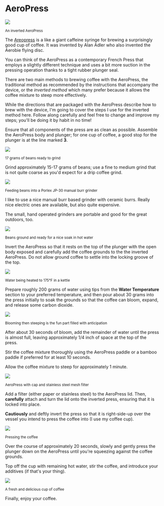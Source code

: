 # AeroPress

![](../_assets/aeropress.jpg)

<small>
An inverted AeroPress
</small>

The [Areopress](https://en.wikipedia.org/wiki/AeroPress) is a like a giant caffeine syringe for brewing a
surprisingly good cup of coffee. It was invented by Alan Adler who also
invented the Aerobie flying disc.

You can think of the AeroPress as a contemporary French Press that employs
a slightly different technique and uses a bit more suction in the pressing
operation thanks to a tight rubber plunger seal.

There are two main methods to brewing coffee with the AeroPress, the
traditional method as recommended by the instructions that accompany the
device, or the *inverted method* which many prefer because it allows the
coffee mixture to steep more effectively.

While the directions that are packaged with the AeroPress describe how to
brew with the device, I'm going to cover the steps I use for the inverted
method here. Follow along carefully and feel free to change and improve my
steps; you'll be doing it by habit in no time!

Ensure that all components of the press are as clean as possible. Assemble the AeroPress body and plunger; for one cup of coffee, a good stop for the plunger is at the line marked **3**.

![](../_assets/weigh-beans.jpg)

<small>
17 grams of beans ready to grind
</small>

Grind approximately 15-17 grams of beans; use a fine to medium grind that is not quite coarse as you'd expect for a drip coffee grind.

![](../_assets/beans-into-grinder.jpg)

<small>
Feeding beans into a Porlex JP-30 manual burr grinder
</small>

I like to use a nice manual burr based grinder with ceramic burrs. Really nice electric ones are available, but also quite expensive.

The small, hand operated grinders are portable and good for the great outdoors, too.

![](../_assets/aeropress-grounds.jpg)

<small>
Beans ground and ready for a nice soak in hot water
</small>

Invert the AeroPress so that it rests on the top of the plunger with the open
body exposed and carefully add the coffee grounds to the the inverted
AeroPress. Do not allow ground coffee to settle into the locking groove of
the top.

![](../_assets/water-temp.jpg)

<small>
Water being heated to 175°F in a kettle
</small>

Prepare roughly 200 grams of water using tips from the **Water Temperature**
section to your preferred temperature, and then pour about 30 grams into the
press initially to soak the grounds so that the coffee can bloom, expand, and
release some carbon dioxide.

![](../_assets/aeropress-wet-grounds.jpg)

<small>
Blooming then steeping is the fun part filled with anticipation
</small>

After about 30 seconds of bloom, add the remainder of water until the press
is almost full, leaving approximately 1/4 inch of space at the top of
the press.

Stir the coffee mixture thoroughly using the AeroPress paddle or a bamboo
paddle if preferred for at least 10 seconds.

Allow the coffee mixture to steep for approximately 1 minute.

![](../_assets/aeropress-filter-cap.jpg)

<small>
AeroPress with cap and stainless steel mesh filter
</small>

Add a filter (either paper or stainless steel) to the AeroPress lid. Then,
**carefully** attach and turn the lid onto the inverted press, ensuring that
it is locked into place.

**Cautiously** and deftly invert the press so that it is right-side-up over
the vessel you intend to press the coffee into (I use my coffee cup).

![](../_assets/aeropressing-coffee.jpg)

<small>
Pressing the coffee
</small>

Over the course of approximately 20 seconds, slowly and gently press the
plunger down on the AeroPress until you're squeezing against the coffee
grounds.

Top off the cup with remaining hot water, stir the coffee, and introduce your additives (if that's your thing).

![](../_assets/brewed-cup.jpg)

<small>
A fresh and delicious cup of coffee
</small>

Finally, enjoy your coffee.

